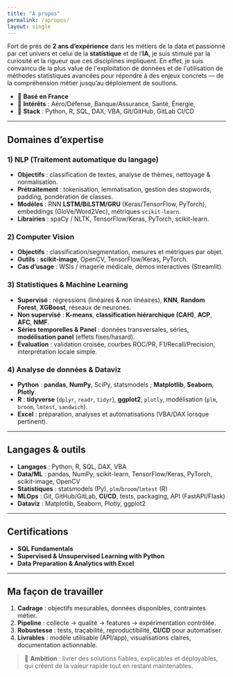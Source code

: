 ```yaml
---
title: "À propos"
permalink: /apropos/
layout: single
---
```



Fort de près de **2 ans d’expérience** dans les métiers de la data et passionné par cet univers et celui de la **statistique** et de l’**IA**, je suis stimulé
par la curiosité et la rigueur que ces disciplines impliquent. En effet, je suis convaincu de la plus value de l'exploitation de données et de l'utilisation de méthodes statistiques avancées pour répondre à des enjeux concrets — de la compréhension métier jusqu’au déploiement de soutions.

- 📍 **Basé en France**
- 💼 **Intérêts** : Aéro/Défense, Banque/Assurance, Santé, Énergie,
- 🧰 **Stack** : Python, R, SQL, DAX, VBA, Git/GitHub, GitLab CI/CD

---

## Domaines d’expertise


### 1) NLP (Traitement automatique du langage)
- **Objectifs** : classification de textes, analyse de thèmes, nettoyage & normalisation.
- **Prétraitement** : tokenisation, lemmatisation, gestion des stopwords, padding, pondération de classes.
- **Modèles** : RNN **LSTM/BiLSTM/GRU** (Keras/TensorFlow, PyTorch), embeddings (GloVe/Word2Vec), métriques `scikit-learn`.
- **Librairies** : spaCy / NLTK, TensorFlow/Keras, PyTorch, scikit-learn.

### 2) Computer Vision
- **Objectifs** : classification/segmentation, mesures et métriques par objet.
- **Outils** : **scikit-image**, OpenCV, TensorFlow/Keras, PyTorch.
- **Cas d’usage** : WSIs / imagerie médicale, démos interactives (Streamlit).

### 3) Statistiques & Machine Learning
- **Supervisé** : régressions (linéaires & non linéaires), **KNN**, **Random Forest**, **XGBoost**, réseaux de neurones.
- **Non supervisé** : **K-means**, **classification hiérarchique (CAH)**, **ACP**, **AFC**, **NMF**.
- **Séries temporelles & Panel** : données transversales, séries, **modélisation panel** (effets fixes/hasard).
- **Évaluation** : validation croisée, courbes ROC/PR, F1/Recall/Precision, interprétation locale simple.

### 4) Analyse de données & Dataviz
- **Python** : **pandas**, **NumPy**, SciPy, statsmodels ; **Matplotlib**, **Seaborn**, **Plotly**.
- **R** : **tidyverse** (`dplyr`, `readr`, `tidyr`), **ggplot2**, `plotly`, modélisation (`plm`, `broom`, `lmtest`, `sandwich`).
- **Excel** : préparation, analyses et automatisations (VBA/DAX lorsque pertinent).

---

## Langages & outils

- **Langages** : Python, R, SQL, DAX, VBA  
- **Data/ML** : pandas, NumPy, scikit-learn, TensorFlow/Keras, PyTorch, scikit-image, OpenCV  
- **Statistiques** : statsmodels (Py), `plm`/`broom`/`lmtest` (R)  
- **MLOps** : Git, GitHub/GitLab, **CI/CD**, tests, packaging, API (FastAPI/Flask)  
- **Dataviz** : Matplotlib, Seaborn, Plotly, ggplot2

---

## Certifications

- **SQL Fundamentals**  
- **Supervised & Unsupervised Learning with Python**  
- **Data Preparation & Analytics with Excel**

---

## Ma façon de travailler

1. **Cadrage** : objectifs mesurables, données disponibles, contraintes métier.  
2. **Pipeline** : collecte → qualité → features → expérimentation contrôlée.  
3. **Robustesse** : tests, traçabilité, reproductibilité, **CI/CD** pour automatiser.  
4. **Livrables** : modèle utilisable (API/app), visualisations claires, documentation actionnable.

> 🎯 **Ambition** : livrer des solutions fiables, explicables et déployables, qui créent de la valeur rapide tout en restant maintenables.

